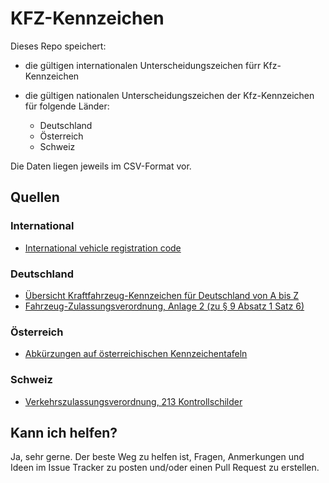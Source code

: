 # KFZ-Kennzeichen

Dieses Repo speichert:

+ die gültigen internationalen Unterscheidungszeichen fürr Kfz-Kennzeichen

+ die gültigen nationalen Unterscheidungszeichen der Kfz-Kennzeichen für folgende Länder:

	+ Deutschland
	+ Österreich 
	+ Schweiz

Die Daten liegen jeweils im CSV-Format vor.

## Quellen

### International

+ [International vehicle registration code](https://en.wikipedia.org/wiki/International_vehicle_registration_code)

### Deutschland

+ [Übersicht Kraftfahrzeug-Kennzeichen für Deutschland von A bis Z](https://www.kba.de/DE/Service/Kennzeichen/kennzeichen_node.html)
+ [Fahrzeug-Zulassungsverordnung, Anlage 2 (zu § 9 Absatz 1 Satz 6)](https://www.gesetze-im-internet.de/fzv_2023/anlage_2.html)

### Österreich

+ [Abkürzungen auf österreichischen Kennzeichentafeln](https://www.oesterreich.gv.at/themen/mobilitaet/kfz/5/1.html)

### Schweiz

+ [Verkehrszulassungsverordnung, 213 Kontrollschilder](https://www.fedlex.admin.ch/eli/cc/1976/2423_2423_2423/de#lvl_2/lvl_21/lvl_213)

## Kann ich helfen?

Ja, sehr gerne. Der beste Weg zu helfen ist, Fragen, Anmerkungen und Ideen im Issue Tracker zu posten und/oder einen Pull Request zu erstellen.